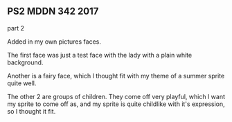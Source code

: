 ## PS2 MDDN 342 2017

part 2

Added in my own pictures faces.

The first face was just a test face with the lady with a plain white background.

Another is a fairy face, which I thought fit with my theme of a summer sprite quite well.

The other 2 are groups of children. They come off very playful, which I want my sprite to come off as, and my sprite is quite childlike with it's expression, so I thought it fit.